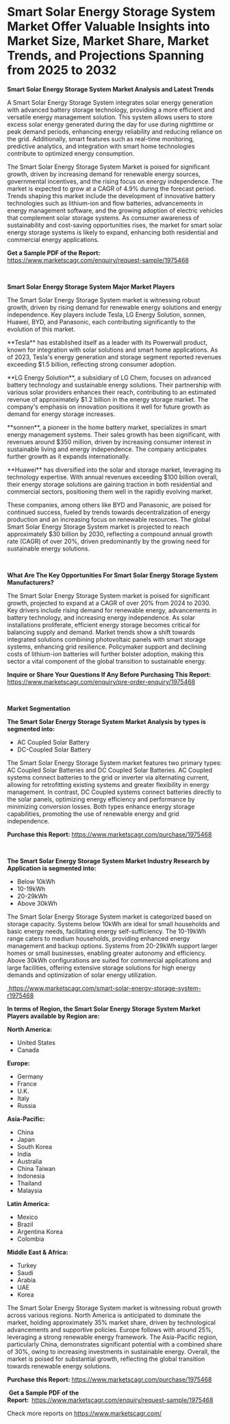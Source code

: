 <p><h1>Smart Solar Energy Storage System Market Offer Valuable Insights into Market Size, Market Share, Market Trends, and Projections Spanning from 2025 to 2032</h1></p><p><strong>Smart Solar Energy Storage System Market Analysis and Latest Trends</strong></p>
<p><p>A Smart Solar Energy Storage System integrates solar energy generation with advanced battery storage technology, providing a more efficient and versatile energy management solution. This system allows users to store excess solar energy generated during the day for use during nighttime or peak demand periods, enhancing energy reliability and reducing reliance on the grid. Additionally, smart features such as real-time monitoring, predictive analytics, and integration with smart home technologies contribute to optimized energy consumption.</p><p>The Smart Solar Energy Storage System Market is poised for significant growth, driven by increasing demand for renewable energy sources, governmental incentives, and the rising focus on energy independence. The market is expected to grow at a CAGR of 4.9% during the forecast period. Trends shaping this market include the development of innovative battery technologies such as lithium-ion and flow batteries, advancements in energy management software, and the growing adoption of electric vehicles that complement solar storage systems. As consumer awareness of sustainability and cost-saving opportunities rises, the market for smart solar energy storage systems is likely to expand, enhancing both residential and commercial energy applications.</p></p>
<p><strong>Get a Sample PDF of the Report:&nbsp;</strong> <a href="https://www.marketscagr.com/enquiry/request-sample/1975468?utm_campaign=3277&utm_medium=2&utm_source=Github&utm_content=ia&utm_term=07042025&utm_id=smart-solar-energy-storage-system">https://www.marketscagr.com/enquiry/request-sample/1975468</a></p>
<p>&nbsp;</p>
<p><strong>Smart Solar Energy Storage System Major Market Players</strong></p>
<p><p>The Smart Solar Energy Storage System market is witnessing robust growth, driven by rising demand for renewable energy solutions and energy independence. Key players include Tesla, LG Energy Solution, sonnen, Huawei, BYD, and Panasonic, each contributing significantly to the evolution of this market.</p><p>**Tesla** has established itself as a leader with its Powerwall product, known for integration with solar solutions and smart home applications. As of 2023, Tesla's energy generation and storage segment reported revenues exceeding $1.5 billion, reflecting strong consumer adoption.</p><p>**LG Energy Solution**, a subsidiary of LG Chem, focuses on advanced battery technology and sustainable energy solutions. Their partnership with various solar providers enhances their reach, contributing to an estimated revenue of approximately $1.2 billion in the energy storage market. The company's emphasis on innovation positions it well for future growth as demand for energy storage increases.</p><p>**sonnen**, a pioneer in the home battery market, specializes in smart energy management systems. Their sales growth has been significant, with revenues around $350 million, driven by increasing consumer interest in sustainable living and energy independence. The company anticipates further growth as it expands internationally.</p><p>**Huawei** has diversified into the solar and storage market, leveraging its technology expertise. With annual revenues exceeding $100 billion overall, their energy storage solutions are gaining traction in both residential and commercial sectors, positioning them well in the rapidly evolving market.</p><p>These companies, among others like BYD and Panasonic, are poised for continued success, fueled by trends towards decentralization of energy production and an increasing focus on renewable resources. The global Smart Solar Energy Storage System market is projected to reach approximately $30 billion by 2030, reflecting a compound annual growth rate (CAGR) of over 20%, driven predominantly by the growing need for sustainable energy solutions.</p></p>
<p>&nbsp;</p>
<p><strong>What Are The Key Opportunities For Smart Solar Energy Storage System Manufacturers?</strong></p>
<p><p>The Smart Solar Energy Storage System market is poised for significant growth, projected to expand at a CAGR of over 20% from 2024 to 2030. Key drivers include rising demand for renewable energy, advancements in battery technology, and increasing energy independence. As solar installations proliferate, efficient energy storage becomes critical for balancing supply and demand. Market trends show a shift towards integrated solutions combining photovoltaic panels with smart storage systems, enhancing grid resilience. Policymaker support and declining costs of lithium-ion batteries will further bolster adoption, making this sector a vital component of the global transition to sustainable energy.</p></p>
<p><strong>Inquire or Share Your Questions If Any Before Purchasing This Report:</strong> <a href="https://www.marketscagr.com/enquiry/pre-order-enquiry/1975468?utm_campaign=3277&utm_medium=2&utm_source=Github&utm_content=ia&utm_term=07042025&utm_id=smart-solar-energy-storage-system">https://www.marketscagr.com/enquiry/pre-order-enquiry/1975468</a></p>
<p>&nbsp;</p>
<p><strong>Market Segmentation</strong></p>
<p><strong>The Smart Solar Energy Storage System Market Analysis by types is segmented into:</strong></p>
<p><ul><li>AC Coupled Solar Battery</li><li>DC-Coupled Solar Battery</li></ul></p>
<p><p>The Smart Solar Energy Storage System market features two primary types: AC Coupled Solar Batteries and DC Coupled Solar Batteries. AC Coupled systems connect batteries to the grid or inverter via alternating current, allowing for retrofitting existing systems and greater flexibility in energy management. In contrast, DC Coupled systems connect batteries directly to the solar panels, optimizing energy efficiency and performance by minimizing conversion losses. Both types enhance energy storage capabilities, promoting the use of renewable energy and grid independence.</p></p>
<p><strong>Purchase this Report:&nbsp;</strong><a href="https://www.marketscagr.com/purchase/1975468?utm_campaign=3277&utm_medium=2&utm_source=Github&utm_content=ia&utm_term=07042025&utm_id=smart-solar-energy-storage-system">https://www.marketscagr.com/purchase/1975468</a></p>
<p>&nbsp;</p>
<p><strong>The Smart Solar Energy Storage System Market Industry Research by Application is segmented into:</strong></p>
<p><ul><li>Below 10kWh</li><li>10-19kWh</li><li>20-29kWh</li><li>Above 30kWh</li></ul></p>
<p><p>The Smart Solar Energy Storage System market is categorized based on storage capacity. Systems below 10kWh are ideal for small households and basic energy needs, facilitating energy self-sufficiency. The 10-19kWh range caters to medium households, providing enhanced energy management and backup options. Systems from 20-29kWh support larger homes or small businesses, enabling greater autonomy and efficiency. Above 30kWh configurations are suited for commercial applications and large facilities, offering extensive storage solutions for high energy demands and optimization of solar energy utilization.</p></p>
<p><a href="https://www.marketscagr.com/smart-solar-energy-storage-system-r1975468?utm_campaign=3277&utm_medium=2&utm_source=Github&utm_content=ia&utm_term=07042025&utm_id=smart-solar-energy-storage-system">&nbsp;https://www.marketscagr.com/smart-solar-energy-storage-system-r1975468</a></p>
<p><strong>In terms of Region, the Smart Solar Energy Storage System Market Players available by Region are:</strong></p>
<p>
    <p> <strong> North America: </strong>
        <ul>
            <li>United States</li>
            <li>Canada</li>
        </ul>
        </p> 
    <p> <strong> Europe: </strong>
        <ul>
            <li>Germany</li>
            <li>France</li>
            <li>U.K.</li>
            <li>Italy</li>
            <li>Russia</li>
        </ul>
        </p> 
    <p> <strong> Asia-Pacific: </strong>
        <ul>
            <li>China</li>
            <li>Japan</li>
            <li>South Korea</li>
            <li>India</li>
            <li>Australia</li>
            <li>China Taiwan</li>
            <li>Indonesia</li>
            <li>Thailand</li>
            <li>Malaysia</li>
        </ul>
        </p> 
    <p> <strong> Latin America: </strong>
        <ul>
            <li>Mexico</li>
            <li>Brazil</li>
            <li>Argentina Korea</li>
            <li>Colombia</li>
        </ul>
        </p> 
    <p> <strong> Middle East & Africa: </strong>
        <ul>
            <li>Turkey</li>
            <li>Saudi</li>
            <li>Arabia</li>
            <li>UAE</li>
            <li>Korea</li>
        </ul>
    </p>
    </p>
<p><p>The Smart Solar Energy Storage System market is witnessing robust growth across various regions. North America is anticipated to dominate the market, holding approximately 35% market share, driven by technological advancements and supportive policies. Europe follows with around 25%, leveraging a strong renewable energy framework. The Asia-Pacific region, particularly China, demonstrates significant potential with a combined share of 30%, owing to increasing investments in sustainable energy. Overall, the market is poised for substantial growth, reflecting the global transition towards renewable energy solutions.</p></p>
<p><strong>Purchase this Report: </strong><a href="https://www.marketscagr.com/purchase/1975468?utm_campaign=3277&utm_medium=2&utm_source=Github&utm_content=ia&utm_term=07042025&utm_id=smart-solar-energy-storage-system">https://www.marketscagr.com/purchase/1975468</a></p>
<p>&nbsp;<strong>Get a Sample PDF of the Report:&nbsp;&nbsp;</strong><a href="https://www.marketscagr.com/enquiry/request-sample/1975468?utm_campaign=3277&utm_medium=2&utm_source=Github&utm_content=ia&utm_term=07042025&utm_id=smart-solar-energy-storage-system">https://www.marketscagr.com/enquiry/request-sample/1975468</a></p>
<p><strong></strong></p>
<p>Check more reports on <a href="https://www.marketscagr.com/?utm_campaign=3277&utm_medium=2&utm_source=Github&utm_content=ia&utm_term=07042025&utm_id=smart-solar-energy-storage-system">https://www.marketscagr.com/</a></p>